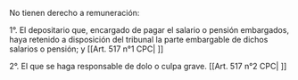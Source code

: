 No tienen derecho a remuneración:

1°. El depositario que, encargado de pagar el salario o pensión embargados, haya retenido a disposición del tribunal la parte embargable de dichos salarios o pensión; y [[Art. 517 n°1 CPC| ]]

2°. El que se haga responsable de dolo o culpa grave. [[Art. 517 n°2 CPC| ]]
